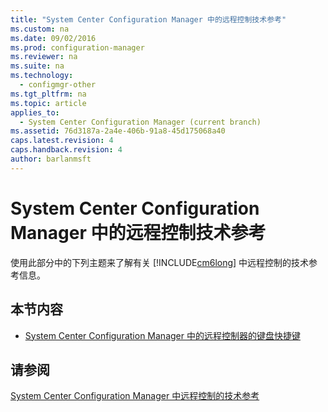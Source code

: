 ```yaml
---
title: "System Center Configuration Manager 中的远程控制技术参考"
ms.custom: na
ms.date: 09/02/2016
ms.prod: configuration-manager
ms.reviewer: na
ms.suite: na
ms.technology: 
  - configmgr-other
ms.tgt_pltfrm: na
ms.topic: article
applies_to: 
  - System Center Configuration Manager (current branch)
ms.assetid: 76d3187a-2a4e-406b-91a8-45d175068a40
caps.latest.revision: 4
caps.handback.revision: 4
author: barlanmsft
---
```

# System Center Configuration Manager 中的远程控制技术参考
使用此部分中的下列主题来了解有关 [!INCLUDE[cm6long](../LocTest/includes/cm6long_md.md)] 中远程控制的技术参考信息。  
  
## 本节内容  
  
-   [System Center Configuration Manager 中的远程控制器的键盘快捷键](../LocTest/Keyboard-shortcuts-for-the-remote-control-viewer-in-System-Center-Configuration-Manager.md)  
  
## 请参阅  
 [System Center Configuration Manager 中远程控制的技术参考](../LocTest/Remote-control-technical-reference-for-System-Center-Configuration-Manager.md)